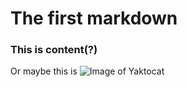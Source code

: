 # The first markdown
### This is content(?)
Or maybe this is
![Image of Yaktocat](https://octodex.github.com/images/yaktocat.png)
